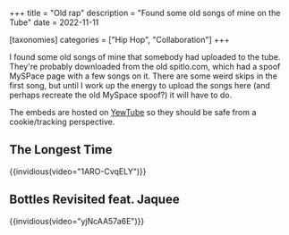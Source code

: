 +++
title = "Old rap"
description = "Found some old songs of mine on the Tube"
date = 2022-11-11

[taxonomies]
categories = ["Hip Hop", "Collaboration"]
+++

I found some old songs of mine that somebody had uploaded to the tube. They're probably downloaded from the old spitlo.com, which had a spoof MySPace page with a few songs on it. There are some weird skips in the first song, but until I work up the energy to upload the songs here (and perhaps recreate the old MySpace spoof?) it will have to do.

The embeds are hosted on [YewTube](https://ywetu.be) so they should be safe from a cookie/tracking perspective.

## The Longest Time

{{invidious(video="1ARO-CvqELY")}}

## Bottles Revisited feat. Jaquee

{{invidious(video="yjNcAA57a6E")}}
